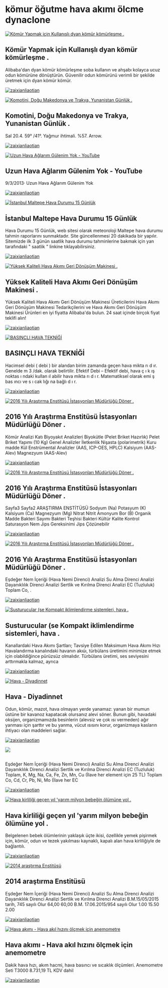 # kömur öğutme hava akımı ölcme dynaclone
<a href="https://mnn.zoosnet.net/LR/Chatpre.aspx?id=MNN94995150&p=https://topgrinding.com/" target="_blank">![Kömür Yapmak için Kullanışlı dyan kömür kömürleşme .](https://github.com/technlg/images/blob/main/64.jpg)</a>
## Kömür Yapmak için Kullanışlı dyan kömür kömürleşme .
Alibaba'dan dyan kömür kömürleşme soba kullanın ve ahşabı kolayca ucuz odun kömürüne dönüştürün. Güvenilir odun kömürünü verimli bir şekilde üretmek için dyan kömür kömür.
<a href="https://mnn.zoosnet.net/LR/Chatpre.aspx?id=MNN94995150&p=https://topgrinding.com/" target="_blank"><img src="https://github.com/technlg/images/raw/main/chat11.jpg" alt="zaixianliaotian"/></a><a href="//whatsapp.shibangsoft.com/WhatsApp.php" ><img src="https://github.com/technlg/images/raw/main/chat11.png" alt=""></a>
<a href="https://mnn.zoosnet.net/LR/Chatpre.aspx?id=MNN94995150&p=https://topgrinding.com/" target="_blank">![Komotini, Doğu Makedonya ve Trakya, Yunanistan Günlük .](https://github.com/technlg/images/blob/main/9.jpg)</a>
## Komotini, Doğu Makedonya ve Trakya, Yunanistan Günlük .
Sal 20.4. 59° /41°. Yağmur ihtimali. %57. Arrow.
<a href="https://mnn.zoosnet.net/LR/Chatpre.aspx?id=MNN94995150&p=https://topgrinding.com/" target="_blank"><img src="https://github.com/technlg/images/raw/main/chat11.jpg" alt="zaixianliaotian"/></a><a href="//whatsapp.shibangsoft.com/WhatsApp.php" ><img src="https://github.com/technlg/images/raw/main/chat11.png" alt=""></a>
<a href="https://mnn.zoosnet.net/LR/Chatpre.aspx?id=MNN94995150&p=https://topgrinding.com/" target="_blank">![Uzun Hava Ağlarım Gülenim Yok - YouTube](https://github.com/technlg/images/blob/main/38.jpg)</a>
## Uzun Hava Ağlarım Gülenim Yok - YouTube
9/3/2013· Uzun Hava Ağlarım Gülenim Yok
<a href="https://mnn.zoosnet.net/LR/Chatpre.aspx?id=MNN94995150&p=https://topgrinding.com/" target="_blank"><img src="https://github.com/technlg/images/raw/main/chat11.jpg" alt="zaixianliaotian"/></a><a href="//whatsapp.shibangsoft.com/WhatsApp.php" ><img src="https://github.com/technlg/images/raw/main/chat11.png" alt=""></a>
<a href="https://mnn.zoosnet.net/LR/Chatpre.aspx?id=MNN94995150&p=https://topgrinding.com/" target="_blank">![İstanbul Maltepe Hava Durumu 15 Günlük](https://github.com/technlg/images/blob/main/15.jpg)</a>
## İstanbul Maltepe Hava Durumu 15 Günlük
Hava Durumu 15 Günlük, web sitesi olarak meteoroloji Maltepe hava durumu tahmin raporlarını sunmaktadır. Site güncellenmesi 20 dakikada bir yapılır. Sitemizde ilk 3 günün saatlik hava durumu tahminlerine bakmak için yan tarafındaki " saatlik " linkine tıklayabilirsiniz.
<a href="https://mnn.zoosnet.net/LR/Chatpre.aspx?id=MNN94995150&p=https://topgrinding.com/" target="_blank"><img src="https://github.com/technlg/images/raw/main/chat11.jpg" alt="zaixianliaotian"/></a><a href="//whatsapp.shibangsoft.com/WhatsApp.php" ><img src="https://github.com/technlg/images/raw/main/chat11.png" alt=""></a>
<a href="https://mnn.zoosnet.net/LR/Chatpre.aspx?id=MNN94995150&p=https://topgrinding.com/" target="_blank">![Yüksek Kaliteli Hava Akımı Geri Dönüşüm Makinesi .](https://github.com/technlg/images/blob/main/57.jpg)</a>
## Yüksek Kaliteli Hava Akımı Geri Dönüşüm Makinesi .
Yüksek Kaliteli Hava Akımı Geri Dönüşüm Makinesi Üreticilerini Hava Akımı Geri Dönüşüm Makinesi Tedarikçilerini ve Hava Akımı Geri Dönüşüm Makinesi Ürünleri en iyi fiyatta Alibaba'da bulun. 24 saat içinde birçok fiyat teklifi alın!
<a href="https://mnn.zoosnet.net/LR/Chatpre.aspx?id=MNN94995150&p=https://topgrinding.com/" target="_blank"><img src="https://github.com/technlg/images/raw/main/chat11.jpg" alt="zaixianliaotian"/></a><a href="//whatsapp.shibangsoft.com/WhatsApp.php" ><img src="https://github.com/technlg/images/raw/main/chat11.png" alt=""></a>
<a href="https://mnn.zoosnet.net/LR/Chatpre.aspx?id=MNN94995150&p=https://topgrinding.com/" target="_blank">![BASINÇLI HAVA TEKNİĞİ](https://github.com/technlg/images/blob/main/9.jpg)</a>
## BASINÇLI HAVA TEKNİĞİ
Hacimsel debi ( debi ) bir alandan birim zamanda geçen hava mikta rı d ır. Genelde m 3 /dak. olarak belirtilir. Efektif Debi – Efektif debi, hava ç ı k ış noktas ı ndaki kullan ıl abilir hava mikta rı d ı r. Matematiksel olarak emi ş bas ıncı ve s ı cak lığı na bağlı d ı r.
<a href="https://mnn.zoosnet.net/LR/Chatpre.aspx?id=MNN94995150&p=https://topgrinding.com/" target="_blank"><img src="https://github.com/technlg/images/raw/main/chat11.jpg" alt="zaixianliaotian"/></a><a href="//whatsapp.shibangsoft.com/WhatsApp.php" ><img src="https://github.com/technlg/images/raw/main/chat11.png" alt=""></a>
<a href="https://mnn.zoosnet.net/LR/Chatpre.aspx?id=MNN94995150&p=https://topgrinding.com/" target="_blank">![2016 Yılı Araştırma Enstitüsü İstasyonları Müdürlüğü Döner .](https://github.com/technlg/images/blob/main/14.jpg)</a>
## 2016 Yılı Araştırma Enstitüsü İstasyonları Müdürlüğü Döner .
Kömür Analizi Katı Biyoyakıt Analizleri Biyokütle (Pelet Briket Hazırlık) Pelet Briket Yapımı (10 Kg) Genel Analizler İletkenlik Nişasta (polarimetrik) Kuru madde Kül Enstrümental Analizler (AAS, ICP-OES, HPLC) Kalsiyum (AAS-Alev) Magnezyum (AAS-Alev)
<a href="https://mnn.zoosnet.net/LR/Chatpre.aspx?id=MNN94995150&p=https://topgrinding.com/" target="_blank"><img src="https://github.com/technlg/images/raw/main/chat11.jpg" alt="zaixianliaotian"/></a><a href="//whatsapp.shibangsoft.com/WhatsApp.php" ><img src="https://github.com/technlg/images/raw/main/chat11.png" alt=""></a>
<a href="https://mnn.zoosnet.net/LR/Chatpre.aspx?id=MNN94995150&p=https://topgrinding.com/" target="_blank">![2016 Yılı Araştırma Enstitüsü İstasyonları Müdürlüğü Döner .](https://github.com/technlg/images/blob/main/22.jpg)</a>
## 2016 Yılı Araştırma Enstitüsü İstasyonları Müdürlüğü Döner .
Sayfa3 Sayfa2 ARAŞTIRMA ENSTİTÜSÜ Sodyum (Na) Potasyum (K) Kalsiyum (Ca) Magnezyum (Mg) Nitrat Nitrit Amonyum Bor (B) Organik Madde Bakteri Sayımı Bakteri Teşhisi Bakteri Kültür Kalite Kontrol Saturasyon Nem Jips Gereksinimi Jips Çözünebilir
<a href="https://mnn.zoosnet.net/LR/Chatpre.aspx?id=MNN94995150&p=https://topgrinding.com/" target="_blank"><img src="https://github.com/technlg/images/raw/main/chat11.jpg" alt="zaixianliaotian"/></a><a href="//whatsapp.shibangsoft.com/WhatsApp.php" ><img src="https://github.com/technlg/images/raw/main/chat11.png" alt=""></a>
<a href="https://mnn.zoosnet.net/LR/Chatpre.aspx?id=MNN94995150&p=https://topgrinding.com/" target="_blank">![2016 Yılı Araştırma Enstitüsü İstasyonları Müdürlüğü Döner .](https://github.com/technlg/images/blob/main/61.jpg)</a>
## 2016 Yılı Araştırma Enstitüsü İstasyonları Müdürlüğü Döner .
Eşdeğer Nem İçeriği (Hava Nemi Direnci) Analizi Su Alma Direnci Analizi Dayanıklılık Direnci Analizi Sertlik ve Kırılma Direnci Analizi EC (Tuzluluk) Toplam Co, .
<a href="https://mnn.zoosnet.net/LR/Chatpre.aspx?id=MNN94995150&p=https://topgrinding.com/" target="_blank"><img src="https://github.com/technlg/images/raw/main/chat11.jpg" alt="zaixianliaotian"/></a><a href="//whatsapp.shibangsoft.com/WhatsApp.php" ><img src="https://github.com/technlg/images/raw/main/chat11.png" alt=""></a>
<a href="https://mnn.zoosnet.net/LR/Chatpre.aspx?id=MNN94995150&p=https://topgrinding.com/" target="_blank">![Susturucular (se Kompakt iklimlendirme sistemleri, hava .](https://github.com/technlg/images/blob/main/64.jpg)</a>
## Susturucular (se Kompakt iklimlendirme sistemleri, hava .
Kanallardaki Hava Akımı Şartları; Tavsiye Edilen Maksimum Hava Akımı Hızı Havalandırma kanalındaki havanın akıúı, türbülans üretimini minimize etmek için olabildiğince pürüzsüz olmalıdır. Türbülans üretimi, ses seviyesini arttırmakla kalmaz, ayrıca
<a href="https://mnn.zoosnet.net/LR/Chatpre.aspx?id=MNN94995150&p=https://topgrinding.com/" target="_blank"><img src="https://github.com/technlg/images/raw/main/chat11.jpg" alt="zaixianliaotian"/></a><a href="//whatsapp.shibangsoft.com/WhatsApp.php" ><img src="https://github.com/technlg/images/raw/main/chat11.png" alt=""></a>
<a href="https://mnn.zoosnet.net/LR/Chatpre.aspx?id=MNN94995150&p=https://topgrinding.com/" target="_blank">![Hava - Diyadinnet](https://github.com/technlg/images/blob/main/13.jpg)</a>
## Hava - Diyadinnet
Odun, kömür, mazot, hava olmayan yerde yanamaz: yanan bir mumun üstüne bir kavanoz kapatacak olursanız alevi söner. Bunun gibi, havadaki oksijen, organizmamızda besinlerin (alevsiz ve çok ısı vermeden) ağır yanması için şarttır ve bu yanma, vücut ısısını korur, organizmaya kasların ihtiyacı olan maddeleri sağlar.
<a href="https://mnn.zoosnet.net/LR/Chatpre.aspx?id=MNN94995150&p=https://topgrinding.com/" target="_blank"><img src="https://github.com/technlg/images/raw/main/chat11.jpg" alt="zaixianliaotian"/></a><a href="//whatsapp.shibangsoft.com/WhatsApp.php" ><img src="https://github.com/technlg/images/raw/main/chat11.png" alt=""></a>
<a href="https://mnn.zoosnet.net/LR/Chatpre.aspx?id=MNN94995150&p=https://topgrinding.com/" target="_blank">![](https://github.com/technlg/images/blob/main/53.jpg)</a>
## 
Eşdeğer Nem İçeriği (Hava Nemi Direnci) Analizi Su Alma Direnci Analizi Dayanıklılık Direnci Analizi Sertlik ve Kırılma Direnci Analizi EC (Tuzluluk) Toplam, K, Mg, Na, Ca, Fe, Zn, Mn, Cu (İlave her element için 25 TL) Toplam Co, Cd, Cr, Pb, Ni, Mo (İlave her EC
<a href="https://mnn.zoosnet.net/LR/Chatpre.aspx?id=MNN94995150&p=https://topgrinding.com/" target="_blank"><img src="https://github.com/technlg/images/raw/main/chat11.jpg" alt="zaixianliaotian"/></a><a href="//whatsapp.shibangsoft.com/WhatsApp.php" ><img src="https://github.com/technlg/images/raw/main/chat11.png" alt=""></a>
<a href="https://mnn.zoosnet.net/LR/Chatpre.aspx?id=MNN94995150&p=https://topgrinding.com/" target="_blank">![Hava kirliliği geçen yıl 'yarım milyon bebeğin ölümüne yol .](https://github.com/technlg/images/blob/main/20.jpg)</a>
## Hava kirliliği geçen yıl 'yarım milyon bebeğin ölümüne yol .
Belgelenen bebek ölümlerinin yaklaşık üçte ikisi, özellikle yemek pişirmek için, kömür, odun ve tezek yakılması kaynaklı, kapalı alan hava kirliliğiyle de bağlantılı.
<a href="https://mnn.zoosnet.net/LR/Chatpre.aspx?id=MNN94995150&p=https://topgrinding.com/" target="_blank"><img src="https://github.com/technlg/images/raw/main/chat11.jpg" alt="zaixianliaotian"/></a><a href="//whatsapp.shibangsoft.com/WhatsApp.php" ><img src="https://github.com/technlg/images/raw/main/chat11.png" alt=""></a>
<a href="https://mnn.zoosnet.net/LR/Chatpre.aspx?id=MNN94995150&p=https://topgrinding.com/" target="_blank">![2014 araştırma Enstitüsü](https://github.com/technlg/images/blob/main/43.jpg)</a>
## 2014 araştırma Enstitüsü
Eşdeğer Nem İçeriği (Hava Nemi Direnci) Analizi Su Alma Direnci Analizi Dayanıklılık Direnci Analizi Sertlik ve Kırılma Direnci Analizi B.M.15/05/2015 tarih, 745 sayılı Olur 64,00 60,00 B.M. 17.06.2015/954 sayılı Olur 1.00 15.50 2.00
<a href="https://mnn.zoosnet.net/LR/Chatpre.aspx?id=MNN94995150&p=https://topgrinding.com/" target="_blank"><img src="https://github.com/technlg/images/raw/main/chat11.jpg" alt="zaixianliaotian"/></a><a href="//whatsapp.shibangsoft.com/WhatsApp.php" ><img src="https://github.com/technlg/images/raw/main/chat11.png" alt=""></a>
<a href="https://mnn.zoosnet.net/LR/Chatpre.aspx?id=MNN94995150&p=https://topgrinding.com/" target="_blank">![Hava akımı - Hava akıl hızını ölçmek için anemometre](https://github.com/technlg/images/blob/main/58.jpg)</a>
## Hava akımı - Hava akıl hızını ölçmek için anemometre
Dakik hava hızı, akım hacmi, hava basıncı ve sıcaklık ölçümleri. Anemometre Seti T3000 8.731,19 TL KDV dahil
<a href="https://mnn.zoosnet.net/LR/Chatpre.aspx?id=MNN94995150&p=https://topgrinding.com/" target="_blank"><img src="https://github.com/technlg/images/raw/main/chat11.jpg" alt="zaixianliaotian"/></a><a href="//whatsapp.shibangsoft.com/WhatsApp.php" ><img src="https://github.com/technlg/images/raw/main/chat11.png" alt=""></a>
